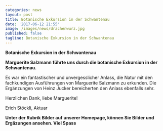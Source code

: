 ```yaml
---
categories: news
layout: post
title: Botanische Exkursion in der Schwantenau
date: '2017-06-12 21:55'
image: /images/news/drachenwurz.jpg
published: false
tagline: Botanische Exkursion in der Schwantenau
---
```


**Botanische Exkursion in der Schwantenau**

**Marguerite Salzmann führte uns durch die botanische Exkursion in der Schwantenau.**

Es war ein fantastischer und unvergesslicher Anlass, die Natur mit den fachkundigen Ausführungen von Marguerite Salzmann zu erkunden.
Die Ergänzungen von Heinz Jucker bereicherten den Anlass ebenfalls sehr.

Herzlichen Dank, liebe Marguerite!

Erich Stöckli, Aktuar

**Unter der Rubrik Bilder auf unserer Homepage, können Sie Bilder und Ergäzungen ansehen. Viel Spass**

